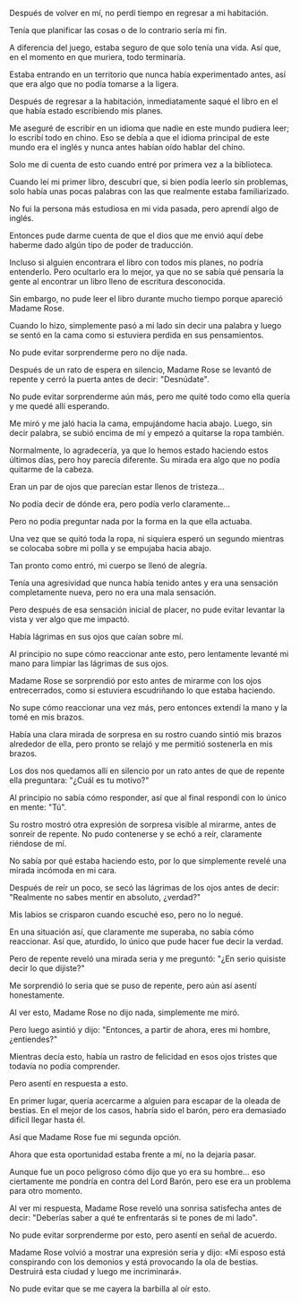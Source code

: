 
Después de volver en mí, no perdí tiempo en regresar a mi habitación.

Tenía que planificar las cosas o de lo contrario sería mi fin.

A diferencia del juego, estaba seguro de que solo tenía una vida. Así que, en el momento en que muriera, todo terminaría.

Estaba entrando en un territorio que nunca había experimentado antes, así que era algo que no podía tomarse a la ligera.

Después de regresar a la habitación, inmediatamente saqué el libro en el que había estado escribiendo mis planes.

Me aseguré de escribir en un idioma que nadie en este mundo pudiera leer; lo escribí todo en chino. Eso se debía a que el idioma principal de este mundo era el inglés y nunca antes habían oído hablar del chino.

Solo me di cuenta de esto cuando entré por primera vez a la biblioteca.

Cuando leí mi primer libro, descubrí que, si bien podía leerlo sin problemas, solo había unas pocas palabras con las que realmente estaba familiarizado.

No fui la persona más estudiosa en mi vida pasada, pero aprendí algo de inglés.

Entonces pude darme cuenta de que el dios que me envió aquí debe haberme dado algún tipo de poder de traducción.

Incluso si alguien encontrara el libro con todos mis planes, no podría entenderlo. Pero ocultarlo era lo mejor, ya que no se sabía qué pensaría la gente al encontrar un libro lleno de escritura desconocida.

Sin embargo, no pude leer el libro durante mucho tiempo porque apareció Madame Rose.

Cuando lo hizo, simplemente pasó a mi lado sin decir una palabra y luego se sentó en la cama como si estuviera perdida en sus pensamientos.

No pude evitar sorprenderme pero no dije nada.

Después de un rato de espera en silencio, Madame Rose se levantó de repente y cerró la puerta antes de decir: "Desnúdate".

No pude evitar sorprenderme aún más, pero me quité todo como ella quería y me quedé allí esperando.

Me miró y me jaló hacia la cama, empujándome hacia abajo. Luego, sin decir palabra, se subió encima de mí y empezó a quitarse la ropa también.

Normalmente, lo agradecería, ya que lo hemos estado haciendo estos últimos días, pero hoy parecía diferente. Su mirada era algo que no podía quitarme de la cabeza.

Eran un par de ojos que parecían estar llenos de tristeza…

No podía decir de dónde era, pero podía verlo claramente…

Pero no podía preguntar nada por la forma en la que ella actuaba.

Una vez que se quitó toda la ropa, ni siquiera esperó un segundo mientras se colocaba sobre mi polla y se empujaba hacia abajo.

Tan pronto como entró, mi cuerpo se llenó de alegría.

Tenía una agresividad que nunca había tenido antes y era una sensación completamente nueva, pero no era una mala sensación.

Pero después de esa sensación inicial de placer, no pude evitar levantar la vista y ver algo que me impactó.

Había lágrimas en sus ojos que caían sobre mí.

Al principio no supe cómo reaccionar ante esto, pero lentamente levanté mi mano para limpiar las lágrimas de sus ojos.

Madame Rose se sorprendió por esto antes de mirarme con los ojos entrecerrados, como si estuviera escudriñando lo que estaba haciendo.

No supe cómo reaccionar una vez más, pero entonces extendí la mano y la tomé en mis brazos.

Había una clara mirada de sorpresa en su rostro cuando sintió mis brazos alrededor de ella, pero pronto se relajó y me permitió sostenerla en mis brazos.

Los dos nos quedamos allí en silencio por un rato antes de que de repente ella preguntara: "¿Cuál es tu motivo?"

Al principio no sabía cómo responder, así que al final respondí con lo único en mente: "Tú".

Su rostro mostró otra expresión de sorpresa visible al mirarme, antes de sonreír de repente. No pudo contenerse y se echó a reír, claramente riéndose de mí.

No sabía por qué estaba haciendo esto, por lo que simplemente revelé una mirada incómoda en mi cara.

Después de reír un poco, se secó las lágrimas de los ojos antes de decir: "Realmente no sabes mentir en absoluto, ¿verdad?"

Mis labios se crisparon cuando escuché eso, pero no lo negué.

En una situación así, que claramente me superaba, no sabía cómo reaccionar. Así que, aturdido, lo único que pude hacer fue decir la verdad.

Pero de repente reveló una mirada seria y me preguntó: "¿En serio quisiste decir lo que dijiste?"

Me sorprendió lo seria que se puso de repente, pero aún así asentí honestamente.

Al ver esto, Madame Rose no dijo nada, simplemente me miró.

Pero luego asintió y dijo: "Entonces, a partir de ahora, eres mi hombre, ¿entiendes?"

Mientras decía esto, había un rastro de felicidad en esos ojos tristes que todavía no podía comprender.

Pero asentí en respuesta a esto.

En primer lugar, quería acercarme a alguien para escapar de la oleada de bestias. En el mejor de los casos, habría sido el barón, pero era demasiado difícil llegar hasta él.

Así que Madame Rose fue mi segunda opción.

Ahora que esta oportunidad estaba frente a mí, no la dejaría pasar.

Aunque fue un poco peligroso cómo dijo que yo era su hombre... eso ciertamente me pondría en contra del Lord Barón, pero ese era un problema para otro momento.

Al ver mi respuesta, Madame Rose reveló una sonrisa satisfecha antes de decir: "Deberías saber a qué te enfrentarás si te pones de mi lado".

No pude evitar sorprenderme por esto, pero asentí en señal de acuerdo.

Madame Rose volvió a mostrar una expresión seria y dijo: «Mi esposo está conspirando con los demonios y está provocando la ola de bestias. Destruirá esta ciudad y luego me incriminará».

No pude evitar que se me cayera la barbilla al oír esto.